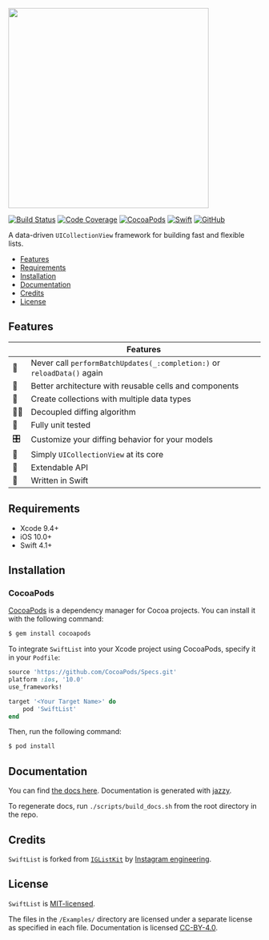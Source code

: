 <p>
  <img src="https://raw.githubusercontent.com/zhubofei/SwiftList/master/Resources/swiftlist.png" width=400 />
</p>

[![Build Status](https://travis-ci.com/zhubofei/SwiftList.svg?branch=master)](https://travis-ci.com/zhubofei/SwiftList)
[![Code Coverage](https://codecov.io/gh/zhubofei/SwiftList/branch/master/graph/badge.svg)](https://codecov.io/gh/zhubofei/SwiftList)
[![CocoaPods](https://img.shields.io/cocoapods/v/SwiftList.svg)](https://cocoapods.org/pods/SwiftList)
[![Swift](https://img.shields.io/badge/Swift-4.1-orange.svg?longCache=true)](https://swift.org)
[![GitHub](https://img.shields.io/github/license/mashape/apistatus.svg)](https://github.com/zhubofei/SwiftList/blob/master/LICENSE)

A data-driven `UICollectionView` framework for building fast and flexible lists.

- [Features](#features)
- [Requirements](#requirements)
- [Installation](#installation)
- [Documentation](#documentation)
- [Credits](#credits)
- [License](#license)

## Features

|  | Features  |
---|-----------------
📵 | Never call `performBatchUpdates(_:completion:)` or `reloadData()` again
🏯 | Better architecture with reusable cells and components
🍱 | Create collections with multiple data types
👯‍♀️| Decoupled diffing algorithm
🔬 | Fully unit tested
🎛 | Customize your diffing behavior for your models
🍫 | Simply `UICollectionView` at its core
🦄 | Extendable API
🐥 | Written in Swift

## Requirements

- Xcode 9.4+
- iOS 10.0+
- Swift 4.1+

## Installation

### CocoaPods

[CocoaPods](https://cocoapods.org) is a dependency manager for Cocoa projects. You can install it with the following command:

```bash
$ gem install cocoapods
```

To integrate `SwiftList` into your Xcode project using CocoaPods, specify it in your `Podfile`:

```ruby
source 'https://github.com/CocoaPods/Specs.git'
platform :ios, '10.0'
use_frameworks!

target '<Your Target Name>' do
    pod 'SwiftList'
end
```

Then, run the following command:

```bash
$ pod install
```

## Documentation

You can find [the docs here](https://zhubofei.github.io/SwiftList). Documentation is generated with [jazzy](https://github.com/realm/jazzy).

To regenerate docs, run `./scripts/build_docs.sh` from the root directory in the repo.

## Credits

`SwiftList` is forked from [`IGListKit`](https://github.com/Instagram/IGListKit) by [Instagram engineering](https://engineering.instagram.com/).

## License

`SwiftList` is [MIT-licensed](./LICENSE).

The files in the `/Examples/` directory are licensed under a separate license as specified in each file. Documentation is licensed [CC-BY-4.0](https://creativecommons.org/licenses/by/4.0/).
